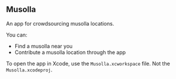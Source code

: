 ## Musolla

An app for crowdsourcing musolla locations. 

You can:
- Find a musolla near you
- Contribute a musolla location through the app

To open the app in Xcode, use the ```Musolla.xcworkspace``` file. Not the ```Musolla.xcodeproj```. 
